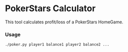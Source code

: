 # PokerStars Calculator

This tool calculates profit/loss of a PokerStars HomeGame.

### Usage

```bash
./poker.py player1 balance1 player2 balance2 ...
```
